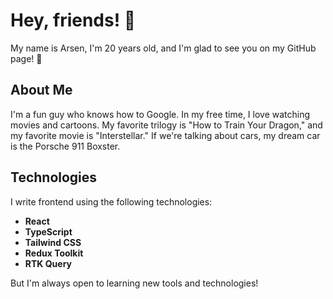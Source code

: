 # Hey, friends! 🌟

My name is Arsen, I'm 20 years old, and I'm glad to see you on my GitHub page! 🚀

## About Me

I'm a fun guy who knows how to Google. In my free time, I love watching movies and cartoons. My favorite trilogy is "How to Train Your Dragon," and my favorite movie is "Interstellar." If we're talking about cars, my dream car is the Porsche 911 Boxster.

## Technologies

I write frontend using the following technologies:
- **React**
- **TypeScript**
- **Tailwind CSS**
- **Redux Toolkit**
- **RTK Query**

But I'm always open to learning new tools and technologies!
